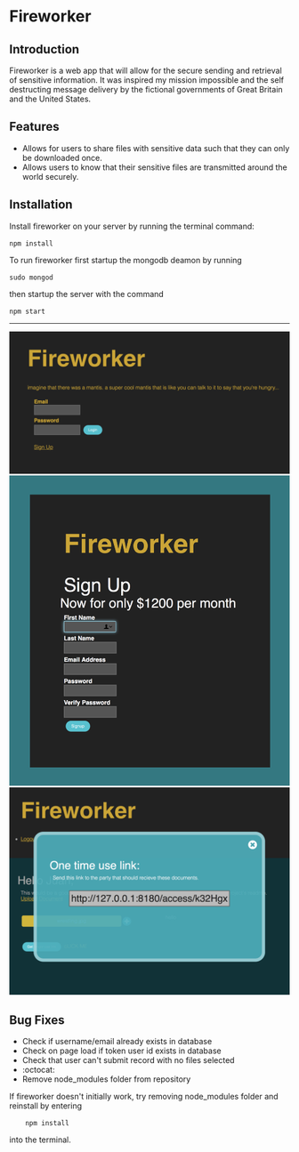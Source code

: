# Fireworker
## Introduction
Fireworker is a web app that will allow for the secure sending and retrieval of sensitive information. It was inspired my mission impossible and the self destructing message delivery by the fictional governments of Great Britain and the United States.

## Features
* Allows for users to share files with sensitive data such that they can only be downloaded once.
* Allows users to know that their sensitive files are transmitted around the world securely.

## Installation
Install fireworker on your server by running the terminal command:
```
npm install
```

To run fireworker first startup the mongodb deamon by running

``` 
sudo mongod 
``` 

then startup the server with the command 

``` 
npm start 
```

---


![index page](./help_files/fireworkermain.png)
![login page](./help_files/fireworkerlogin.png)
![link token](./help_files/fireworkerlink.png)


## Bug Fixes 
* Check if username/email already exists in database
* Check on page load if token user id exists in database
* Check that user can't submit record with no files selected
* :octocat:
* Remove node_modules folder from repository

If fireworker doesn't initially work, try removing node_modules folder and reinstall by entering

```
    npm install
```
into the terminal.